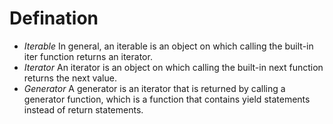 # Defination 
- *Iterable* In general, an iterable is an object on which calling the built-in iter function returns an iterator. 
- *Iterator* An iterator is an object on which calling the built-in next function returns the next value.
- *Generator* A generator is an iterator that is returned by calling a generator function, which is a function that contains yield statements instead of return statements. 